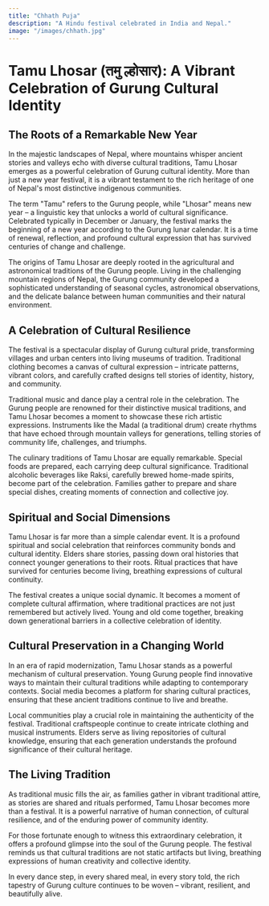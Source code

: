 ```yaml
---
title: "Chhath Puja"
description: "A Hindu festival celebrated in India and Nepal."
image: "/images/chhath.jpg"
---
```


# Tamu Lhosar (तमु ल्होसार): A Vibrant Celebration of Gurung Cultural Identity

## The Roots of a Remarkable New Year

In the majestic landscapes of Nepal, where mountains whisper ancient stories and valleys echo with diverse cultural traditions, Tamu Lhosar emerges as a powerful celebration of Gurung cultural identity. More than just a new year festival, it is a vibrant testament to the rich heritage of one of Nepal's most distinctive indigenous communities.

The term "Tamu" refers to the Gurung people, while "Lhosar" means new year – a linguistic key that unlocks a world of cultural significance. Celebrated typically in December or January, the festival marks the beginning of a new year according to the Gurung lunar calendar. It is a time of renewal, reflection, and profound cultural expression that has survived centuries of change and challenge.

The origins of Tamu Lhosar are deeply rooted in the agricultural and astronomical traditions of the Gurung people. Living in the challenging mountain regions of Nepal, the Gurung community developed a sophisticated understanding of seasonal cycles, astronomical observations, and the delicate balance between human communities and their natural environment.

## A Celebration of Cultural Resilience

The festival is a spectacular display of Gurung cultural pride, transforming villages and urban centers into living museums of tradition. Traditional clothing becomes a canvas of cultural expression – intricate patterns, vibrant colors, and carefully crafted designs tell stories of identity, history, and community.

Traditional music and dance play a central role in the celebration. The Gurung people are renowned for their distinctive musical traditions, and Tamu Lhosar becomes a moment to showcase these rich artistic expressions. Instruments like the Madal (a traditional drum) create rhythms that have echoed through mountain valleys for generations, telling stories of community life, challenges, and triumphs.

The culinary traditions of Tamu Lhosar are equally remarkable. Special foods are prepared, each carrying deep cultural significance. Traditional alcoholic beverages like Raksi, carefully brewed home-made spirits, become part of the celebration. Families gather to prepare and share special dishes, creating moments of connection and collective joy.

## Spiritual and Social Dimensions

Tamu Lhosar is far more than a simple calendar event. It is a profound spiritual and social celebration that reinforces community bonds and cultural identity. Elders share stories, passing down oral histories that connect younger generations to their roots. Ritual practices that have survived for centuries become living, breathing expressions of cultural continuity.

The festival creates a unique social dynamic. It becomes a moment of complete cultural affirmation, where traditional practices are not just remembered but actively lived. Young and old come together, breaking down generational barriers in a collective celebration of identity.

## Cultural Preservation in a Changing World

In an era of rapid modernization, Tamu Lhosar stands as a powerful mechanism of cultural preservation. Young Gurung people find innovative ways to maintain their cultural traditions while adapting to contemporary contexts. Social media becomes a platform for sharing cultural practices, ensuring that these ancient traditions continue to live and breathe.

Local communities play a crucial role in maintaining the authenticity of the festival. Traditional craftspeople continue to create intricate clothing and musical instruments. Elders serve as living repositories of cultural knowledge, ensuring that each generation understands the profound significance of their cultural heritage.

## The Living Tradition

As traditional music fills the air, as families gather in vibrant traditional attire, as stories are shared and rituals performed, Tamu Lhosar becomes more than a festival. It is a powerful narrative of human connection, of cultural resilience, and of the enduring power of community identity.

For those fortunate enough to witness this extraordinary celebration, it offers a profound glimpse into the soul of the Gurung people. The festival reminds us that cultural traditions are not static artifacts but living, breathing expressions of human creativity and collective identity.

In every dance step, in every shared meal, in every story told, the rich tapestry of Gurung culture continues to be woven – vibrant, resilient, and beautifully alive.